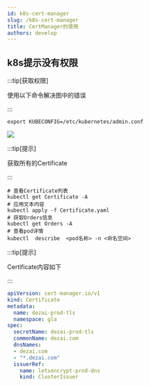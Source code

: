 ```yaml
---
id: k8s-cert-manager
slug: /k8s-cert-manager
title: CertManager的使用
authors: develop
---
```


## k8s提示没有权限 

:::tip[获取权限]

使用以下命令解决图中的错误

:::

```shell showLineNumbers
export KUBECONFIG=/etc/kubernetes/admin.conf
```

![](https://gitee.com/qixiangyang/pictures/raw/master/images/2025/07/20250731114118785.png)

:::tip[提示]

获取所有的Certificate

:::


```shell  showLineNumbers
# 查看Certificate列表
kubectl get Certificate -A
# 应用文本内容
kubectl apply -f Certificate.yaml
# 获取Orders信息
kubectl get Orders -A
# 查看pod详情
kubectl  describe  <pod名称> -n <命名空间>

```

:::tip[提示]

Certificate内容如下

:::


```yaml  showLineNumbers title="Certificate.yaml"
apiVersion: cert-manager.io/v1
kind: Certificate
metadata:
  name: dezai-prod-tls
  namespace: gla
spec:
  secretName: dezai-prod-tls
  commonName: dezai.com
  dnsNames:
  - dezai.com
  - "*.dezai.com"
  issuerRef:
    name: letsencrypt-prod-dns
    kind: ClusterIssuer
```

